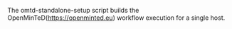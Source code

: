 The omtd-standalone-setup script builds the OpenMinTeD(https://openminted.eu) workflow execution for a single host.

